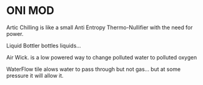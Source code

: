 # ONI MOD 


Artic Chilling is like a small Anti Entropy Thermo-Nullifier with the need for power.

Liquid Bottler bottles liquids... 

Air Wick. is a low powered way to change polluted water to polluted oxygen 

WaterFlow tile alows water to pass through but not gas... but at some pressure it will allow it.
